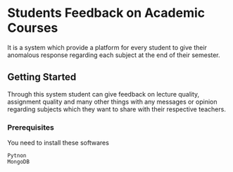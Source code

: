 # Students Feedback on Academic Courses

It is a system which provide a platform for every student to give their anomalous response regarding each subject at the end of their semester.

## Getting Started


Through this system student can give feedback on lecture quality, assignment quality and many other things with any messages or opinion regarding subjects which they want to share with their respective teachers.


### Prerequisites

You need to install these softwares

```
Pytnon
MongoDB
```
